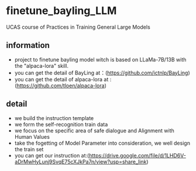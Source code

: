 # finetune_bayling_LLM
UCAS course of Practices in Training General Large Models

## information
- project to finetune bayling model witch is based on LLaMa-7B/13B with the "alpaca-lora" skill.
- you can get the detail of BayLing at：(https://github.com/ictnlp/BayLing)
- you can get the detail of alpaca-lora at :(https://github.com/tloen/alpaca-lora)

## detail
- we build the instruction template
- we form the self-recognition train data
- we focus on the specific area of safe dialogue and Alignment with Human Values
- take the fogetting of Model Parameter into consideration, we well design the train set
- you can get our instruction at:(https://drive.google.com/file/d/1LHD6V-aDrMwHyLunj9SvqE75cXJkPa7n/view?usp=share_link)
